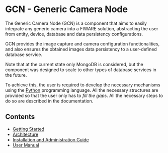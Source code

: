 # GCN - Generic Camera Node

The Generic Camera Node (GCN) is a component that aims to easily integrate any generic camera into a FIWARE solution, abstracting the user from entity, device, database and data persistency configurations.

GCN provides the image capture and camera configuration functionalities, and also ensures the obtained images data persistency to a user-defined database service.

Note that at the current state only MongoDB is considered, but the component was designed to scale to other types of database services in the future.

To achieve this, the user is required to develop the necessary mechanisms using the [Python](https://www.python.org/) programming language. All the necessary structures are provided so that the user only has to *fill the gaps*. All the necessary steps to do so are described in the documentation.

## Contents

- [Getting Started](getting-started.md)
- [Architecture](architecture.md)
- [Installation and Administration Guide](installationguide.md)
- [User Manual](usermanual.md)
